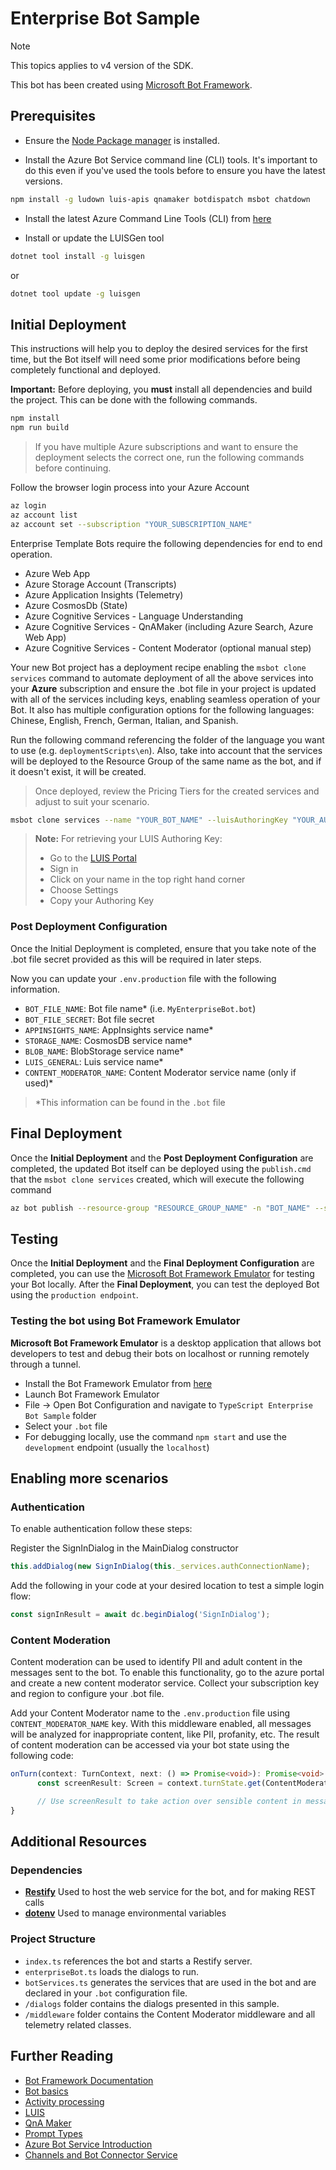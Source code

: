 # Enterprise Bot Sample

> [!NOTE]
> This topics applies to v4 version of the SDK.

This bot has been created using [Microsoft Bot Framework](https://dev.botframework.com).

## Prerequisites

- Ensure the [Node Package manager](https://nodejs.org/en/) is installed.

- Install the Azure Bot Service command line (CLI) tools. It's important to do this even if you've used the tools before to ensure you have the latest versions.

```bash
npm install -g ludown luis-apis qnamaker botdispatch msbot chatdown
```

- Install the latest Azure Command Line Tools (CLI) from [here](https://docs.microsoft.com/en-us/cli/azure/install-azure-cli-windows?view=azure-cli-latest)

- Install or update the LUISGen tool

```bash
dotnet tool install -g luisgen
```
or
```bash
dotnet tool update -g luisgen
```

## Initial Deployment

This instructions will help you to deploy the desired services for the first time, but the Bot itself will need some prior modifications before being completely functional and deployed.

**Important:** Before deploying, you **must** install all dependencies and build the project. This can be done with the following commands.
```bash
npm install
npm run build
```

>If you have multiple Azure subscriptions and want to ensure the deployment selects the correct one, run the following commands before continuing.

 Follow the browser login process into your Azure Account
```bash
az login
az account list
az account set --subscription "YOUR_SUBSCRIPTION_NAME"
```

Enterprise Template Bots require the following dependencies for end to end operation.
- Azure Web App
- Azure Storage Account (Transcripts)
- Azure Application Insights (Telemetry)
- Azure CosmosDb (State)
- Azure Cognitive Services - Language Understanding
- Azure Cognitive Services - QnAMaker (including Azure Search, Azure Web App)
- Azure Cognitive Services - Content Moderator (optional manual step)

Your new Bot project has a deployment recipe enabling the `msbot clone services` command to automate deployment of all the above services into your **Azure** subscription and ensure the .bot file in your project is updated with all of the services including keys, enabling seamless operation of your Bot. It also has multiple configuration options for the following languages: Chinese, English, French, German, Italian, and Spanish.

Run the following command referencing the folder of the language you want to use (e.g. `deploymentScripts\en`). Also, take into account that the services will be deployed to the Resource Group of the same name as the bot, and if it doesn't exist, it will be created.

> Once deployed, review the Pricing Tiers for the created services and adjust to suit your scenario.

```bash
msbot clone services --name "YOUR_BOT_NAME" --luisAuthoringKey "YOUR_AUTHORING_KEY" --folder "deploymentScripts\YOUR_LOCALE_FOLDER" --location "westus"
```
>**Note:** For retrieving your LUIS Authoring Key:
> - Go to the [LUIS Portal](https://www.luis.ai)
> - Sign in
> - Click on your name in the top right hand corner
> - Choose Settings
> - Copy your Authoring Key

### Post Deployment Configuration

Once the Initial Deployment is completed, ensure that you take note of the .bot file secret provided as this will be required in later steps.

Now you can update your `.env.production` file with the following information.
- `BOT_FILE_NAME`: Bot file name* (i.e. `MyEnterpriseBot.bot`)
- `BOT_FILE_SECRET`: Bot file secret
- `APPINSIGHTS_NAME`: AppInsights service name*
- `STORAGE_NAME`: CosmosDB service name*
- `BLOB_NAME`: BlobStorage service name*
- `LUIS_GENERAL`: Luis service name*
- `CONTENT_MODERATOR_NAME`: Content Moderator service name (only if used)*

> \*This information can be found in the `.bot` file

## Final Deployment

Once the **Initial Deployment** and the **Post Deployment Configuration** are completed, the updated Bot itself can be deployed using the `publish.cmd` that the `msbot clone services` created, which will execute the following command
```bash
az bot publish --resource-group "RESOURCE_GROUP_NAME" -n "BOT_NAME" --subscription "SUBSCRIPTION_ID" -v v4 --verbose --code-dir "." 
```

## Testing

Once the **Initial Deployment** and the **Final Deployment Configuration** are completed, you can use the [Microsoft Bot Framework Emulator](https://github.com/microsoft/botframework-emulator) for testing your Bot locally. After the **Final Deployment**, you can test the deployed Bot using the `production endpoint`.

### Testing the bot using Bot Framework Emulator

**Microsoft Bot Framework Emulator** is a desktop application that allows bot developers to test and debug their bots on localhost or running remotely through a tunnel.

- Install the Bot Framework Emulator from [here](https://aka.ms/botframework-emulator)
- Launch Bot Framework Emulator
- File -> Open Bot Configuration and navigate to `TypeScript Enterprise Bot Sample` folder
- Select your `.bot` file
- For debugging locally, use the command `npm start` and use the `development` endpoint (usually the `localhost`)

## Enabling more scenarios

### Authentication

To enable authentication follow these steps:

Register the SignInDialog in the MainDialog constructor
    
  ```typescript
  this.addDialog(new SignInDialog(this._services.authConnectionName);
  ```

Add the following in your code at your desired location to test a simple login flow:
  ```typescript
  const signInResult = await dc.beginDialog('SignInDialog');
  ```

### Content Moderation

Content moderation can be used to identify PII and adult content in the messages sent to the bot. To enable this functionality, go to the azure portal and create a new content moderator service. Collect your subscription key and region to configure your .bot file.

Add your Content Moderator name to the `.env.production` file using `CONTENT_MODERATOR_NAME` key. With this middleware enabled, all messages will be analyzed for inappropriate content, like PII, profanity, etc. The result of content moderation can be accessed via your bot state using the following code:
  ```typescript
  onTurn(context: TurnContext, next: () => Promise<void>): Promise<void> {
        const screenResult: Screen = context.turnState.get(ContentModeratorMiddleware.TextModeratorResultKey);

        // Use screenResult to take action over sensible content in messages.
  }
  ```

## Additional Resources

### Dependencies

- **[Restify](http://restify.com)** Used to host the web service for the bot, and for making REST calls
- **[dotenv](https://github.com/motdotla/dotenv)** Used to manage environmental variables

### Project Structure

- `index.ts` references the bot and starts a Restify server.
- `enterpriseBot.ts` loads the dialogs to run.
- `botServices.ts` generates the services that are used in the bot and are declared in your `.bot` configuration file.
- `/dialogs` folder contains the dialogs presented in this sample.
- `/middleware` folder contains the Content Moderator middleware and all telemetry related classes.

## Further Reading
- [Bot Framework Documentation](https://docs.botframework.com)
- [Bot basics](https://docs.microsoft.com/en-us/azure/bot-service/bot-builder-basics?view=azure-bot-service-4.0)
- [Activity processing](https://docs.microsoft.com/en-us/azure/bot-service/bot-builder-concept-activity-processing?view=azure-bot-service-4.0)
- [LUIS](https://luis.ai)
- [QnA Maker](https://qnamaker.ai)
- [Prompt Types](https://docs.microsoft.com/en-us/azure/bot-service/bot-builder-prompts?view=azure-bot-service-4.0&tabs=javascript)
- [Azure Bot Service Introduction](https://docs.microsoft.com/en-us/azure/bot-service/bot-service-overview-introduction?view=azure-bot-service-4.0)
- [Channels and Bot Connector Service](https://docs.microsoft.com/en-us/azure/bot-service/bot-concepts?view=azure-bot-service-4.0)

